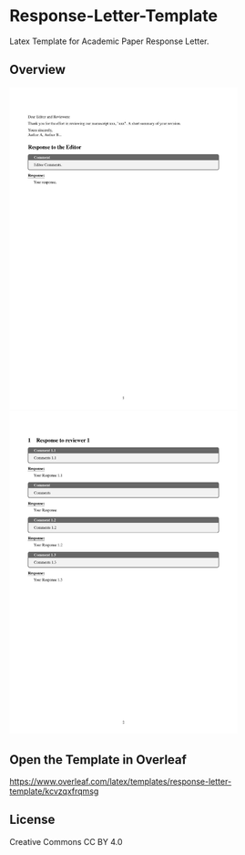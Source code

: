# Response-Letter-Template
Latex Template for  Academic Paper Response Letter. 

## Overview
<img src="./overview/cover.jpg" alt="cover_page" width="400"> <img src="./overview/page2.jpg" alt="page2" width="400">

## Open the Template in Overleaf
https://www.overleaf.com/latex/templates/response-letter-template/kcvzqxfrqmsg

## License
Creative Commons CC BY 4.0
